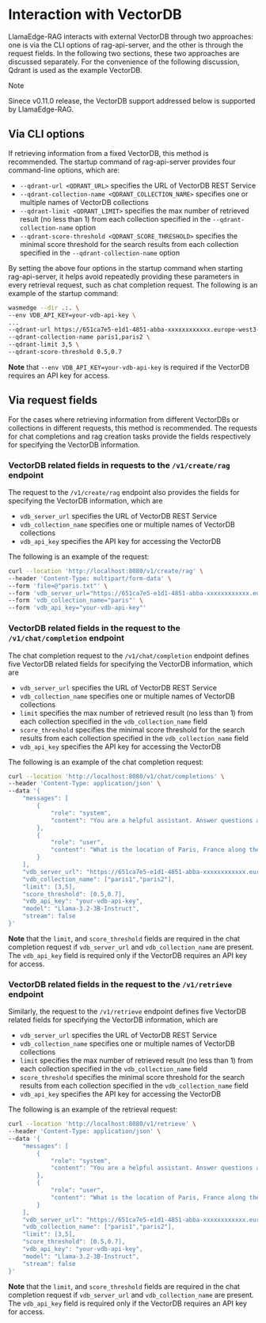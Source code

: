 # Interaction with VectorDB

LlamaEdge-RAG interacts with external VectorDB through two approaches: one is via the CLI options of rag-api-server, and the other is through the request fields. In the following two sections, these two approaches are discussed separately. For the convenience of the following discussion, Qdrant is used as the example VectorDB.

> [!NOTE]
> Sinece v0.11.0 release, the VectorDB support addressed below is supported by LlamaEdge-RAG.

## Via CLI options

If retrieving information from a fixed VectorDB, this method is recommended. The startup command of rag-api-server provides four command-line options, which are:

- `--qdrant-url <QDRANT_URL>` specifies the URL of VectorDB REST Service
- `--qdrant-collection-name <QDRANT_COLLECTION_NAME>` specifies one or multiple names of VectorDB collections
- `--qdrant-limit <QDRANT_LIMIT>` specifies the max number of retrieved result (no less than 1) from each collection specified in the `--qdrant-collection-name` option
- `--qdrant-score-threshold <QDRANT_SCORE_THRESHOLD>` specifies the minimal score threshold for the search results from each collection specified in the `--qdrant-collection-name` option

By setting the above four options in the startup command when starting rag-api-server, it helps avoid repeatedly providing these parameters in every retrieval request, such as chat completion request. The following is an example of the startup command:

```bash
wasmedge --dir .:. \
--env VDB_API_KEY=your-vdb-api-key \
...
--qdrant-url https://651ca7e5-e1d1-4851-abba-xxxxxxxxxxxx.europe-west3-0.gcp.cloud.qdrant.io:6333 \
--qdrant-collection-name paris1,paris2 \
--qdrant-limit 3,5 \
--qdrant-score-threshold 0.5,0.7
```

**Note** that `--env VDB_API_KEY=your-vdb-api-key` is required if the VectorDB requires an API key for access.

## Via request fields

For the cases where retrieving information from different VectorDBs or collections in different requests, this method is recommended. The requests for chat completions and rag creation tasks provide the fields respectively for specifying the VectorDB information.

### VectorDB related fields in requests to the `/v1/create/rag` endpoint

The request to the `/v1/create/rag` endpoint also provides the fields for specifying the VectorDB information, which are

- `vdb_server_url` specifies the URL of VectorDB REST Service
- `vdb_collection_name` specifies one or multiple names of VectorDB collections
- `vdb_api_key` specifies the API key for accessing the VectorDB

The following is an example of the request:

```bash
curl --location 'http://localhost:8080/v1/create/rag' \
--header 'Content-Type: multipart/form-data' \
--form 'file=@"paris.txt"' \
--form 'vdb_server_url="https://651ca7e5-e1d1-4851-abba-xxxxxxxxxxxx.europe-west3-0.gcp.cloud.qdrant.io:6333"' \
--form 'vdb_collection_name="paris"' \
--form 'vdb_api_key="your-vdb-api-key"'
```

### VectorDB related fields in the request to the `/v1/chat/completion` endpoint

The chat completion request to the `/v1/chat/completion` endpoint defines five VectorDB related fields for specifying the VectorDB information, which are

- `vdb_server_url` specifies the URL of VectorDB REST Service
- `vdb_collection_name` specifies one or multiple names of VectorDB collections
- `limit` specifies the max number of retrieved result (no less than 1) from each collection specified in the `vdb_collection_name` field
- `score_threshold` specifies the minimal score threshold for the search results from each collection specified in the `vdb_collection_name` field
- `vdb_api_key` specifies the API key for accessing the VectorDB

The following is an example of the chat completion request:

```bash
curl --location 'http://localhost:8080/v1/chat/completions' \
--header 'Content-Type: application/json' \
--data '{
    "messages": [
        {
            "role": "system",
            "content": "You are a helpful assistant. Answer questions as concisely as possible."
        },
        {
            "role": "user",
            "content": "What is the location of Paris, France along the Seine river?"
        }
    ],
    "vdb_server_url": "https://651ca7e5-e1d1-4851-abba-xxxxxxxxxxxx.europe-west3-0.gcp.cloud.qdrant.io:6333",
    "vdb_collection_name": ["paris1","paris2"],
    "limit": [3,5],
    "score_threshold": [0.5,0.7],
    "vdb_api_key": "your-vdb-api-key",
    "model": "Llama-3.2-3B-Instruct",
    "stream": false
}'
```

**Note** that the `limit`, and `score_threshold` fields are required in the chat completion request if `vdb_server_url` and `vdb_collection_name` are present. The `vdb_api_key` field is required only if the VectorDB requires an API key for access.

### VectorDB related fields in the request to the `/v1/retrieve` endpoint

Similarly, the request to the `/v1/retrieve` endpoint defines five VectorDB related fields for specifying the VectorDB information, which are

- `vdb_server_url` specifies the URL of VectorDB REST Service
- `vdb_collection_name` specifies one or multiple names of VectorDB collections
- `limit` specifies the max number of retrieved result (no less than 1) from each collection specified in the `vdb_collection_name` field
- `score_threshold` specifies the minimal score threshold for the search results from each collection specified in the `vdb_collection_name` field
- `vdb_api_key` specifies the API key for accessing the VectorDB

The following is an example of the retrieval request:

```bash
curl --location 'http://localhost:8080/v1/retrieve' \
--header 'Content-Type: application/json' \
--data '{
    "messages": [
        {
            "role": "system",
            "content": "You are a helpful assistant. Answer questions as concisely as possible."
        },
        {
            "role": "user",
            "content": "What is the location of Paris, France along the Seine river?"
        }
    ],
    "vdb_server_url": "https://651ca7e5-e1d1-4851-abba-xxxxxxxxxxxx.europe-west3-0.gcp.cloud.qdrant.io:6333",
    "vdb_collection_name": ["paris1","paris2"],
    "limit": [3,5],
    "score_threshold": [0.5,0.7],
    "vdb_api_key": "your-vdb-api-key",
    "model": "Llama-3.2-3B-Instruct",
    "stream": false
}'
```

**Note** that the `limit`, and `score_threshold` fields are required in the chat completion request if `vdb_server_url` and `vdb_collection_name` are present. The `vdb_api_key` field is required only if the VectorDB requires an API key for access.

